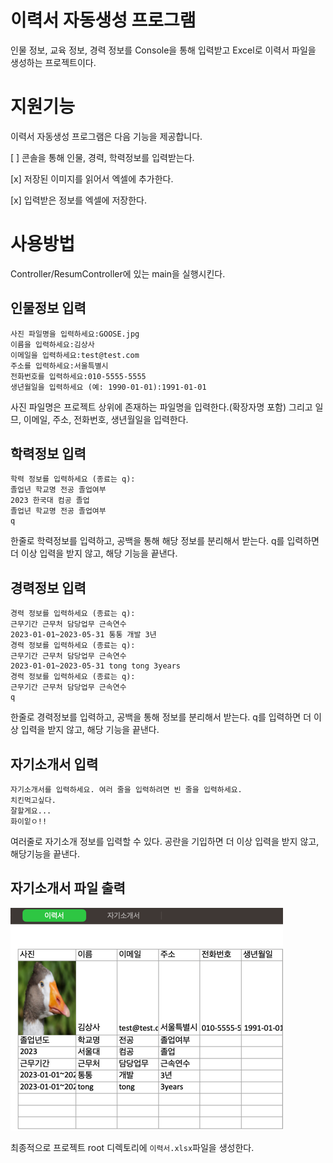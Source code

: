 # 이력서 자동생성 프로그램

인물 정보, 교육 정보, 경력 정보를 Console을 통해 입력받고 Excel로 이력서 파일을 생성하는 프로젝트이다.

# 지원기능
이력서 자동생성 프로그램은 다음 기능을 제공합니다.

[ ] 콘솔을 통해 인물, 경력, 학력정보를 입력받는다.

[x] 저장된 이미지를 읽어서 엑셀에 추가한다.

[x] 입력받은 정보를 엑셀에 저장한다.

# 사용방법

Controller/ResumController에 있는 main을 실행시킨다.

## 인물정보 입력
```
사진 파일명을 입력하세요:GOOSE.jpg
이름을 입력하세요:김상사
이메일을 입력하세요:test@test.com
주소를 입력하세요:서울특별시
전화번호를 입력하세요:010-5555-5555
생년월일을 입력하세요 (예: 1990-01-01):1991-01-01
```
사진 파일명은 프로젝트 상위에 존재하는 파일명을 입력한다.(확장자명 포함)
그리고 일므, 이메일, 주소, 전화번호, 생년월일을 입력한다.

## 학력정보 입력
```
학력 정보를 입력하세요 (종료는 q):
졸업년 학교명 전공 졸업여부
2023 한국대 컴공 졸업
졸업년 학교명 전공 졸업여부
q
```
한줄로 학력정보를 입력하고, 공백을 통해 해당 정보를 분리해서 받는다.
q를 입력하면 더 이상 입력을 받지 않고, 해당 기능을 끝낸다.

## 경력정보 입력
```
경력 정보를 입력하세요 (종료는 q):
근무기간 근무처 담당업무 근속연수
2023-01-01~2023-05-31 통통 개발 3년
경력 정보를 입력하세요 (종료는 q):
근무기간 근무처 담당업무 근속연수
2023-01-01~2023-05-31 tong tong 3years
경력 정보를 입력하세요 (종료는 q):
근무기간 근무처 담당업무 근속연수
q
```
한줄로 경력정보를 입력하고, 공백을 통해 정보를 분리해서 받는다.
q를 입력하면 더 이상 입력을 받지 않고, 해당 기능을 끝낸다.

## 자기소개서 입력
```
자기소개서를 입력하세요. 여러 줄을 입력하려면 빈 줄을 입력하세요.
치킨먹고싶다.
잘할게요...
화이잍ㅇ!!

```
여러줄로 자기소개 정보를 입력할 수 있다.
공란을 기입하면 더 이상 입력을 받지 않고, 해당기능을 끝낸다.

## 자기소개서 파일 출력
![img.png](img.png)

최종적으로 프로젝트 root 디렉토리에 `이력서.xlsx`파일을 생성한다.


